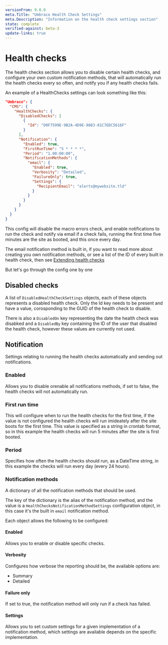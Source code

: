 ```yaml
---
versionFrom: 9.0.0
meta.Title: "Umbraco Health Check Settings"
meta.Description: "Information on the health check settings section"
state: complete
verified-against: beta-3
update-links: true
---
```


# Health checks

The health checks section allows you to disable certain health checks, and configure your own custom notification methods, that will automatically run the health checks every so often, and notify you if any health checks fails.

An example of a HealthChecks settings can look something like this:

```json
"Umbraco": {
  "CMS": {
    "HealthChecks": {
      "DisabledChecks": [
        {
          "Id": "D0F7599E-9B2A-4D9E-9883-81C7EDC5616F"
        }
      ],
      "Notification": {
        "Enabled": true,
        "FirstRunTime": "5 * * * *",
        "Period": "1.00:00:00",
        "NotificationMethods": {
          "email": {
            "Enabled": true,
            "Verbosity": "Detailed",
            "FailureOnly": true,
            "Settings": {
              "RecipientEmail": "alerts@mywebsite.tld"
            }
          }
        }
      }
    }
  }
}
```

This config will disable the macro errors check, and enable notifications to run the check and notify via email if a check fails, running the first time five minutes are the site as booted, and this once every day.

The email notification method is built in, if you want to read more about creating you own notification methods, or see a list of the ID of every built in health check, then see [Extending health checks](../../../Extending/Health-Check/index-v9.md)

But let's go through the config one by one

## Disabled checks

A list of `DisabledHealthCheckSettings` objects, each of these objects represents a disabled health check. Only the Id key needs to be present and have a value, corosponding to the GUID of the health check to disable.

There is also a `DisabledOn` key representing the date the health check was disabked and a `DisabledBy` key containing the ID of the user that disabled the health check, however these values are currently not used.

## Notification

Settings relating to running the health checks automatically and sending out notifications.

### Enabled

Allows you to disable orenable all notifications methods, if set to false, the health checks will not automatically run.

### First run time

This will configure when to run the health checks for the first time, if the value is not configured the health checks will run imideately after the site boots for the first time. This value is specified as a string in crontab format, so in this example the health checks will run 5 minutes after the site is first booted.

### Period

Specifies how often the health checks should run, as a DateTime string, in this example the checks will run every day (every 24 hours).

### Notification methods

A dictionary of all the notification methods that should be used. 

The key of the dictionary is the alias of the notification method, and the value is a `HealthChecksNotificationMethodSettings` configuration object, in this case it's the built in `email` notification method. 

Each object allows the following to be configured:

#### Enabled

Allows you to enable or disable specific checks.

#### Verbosity

Configures how verbose the reporting should be, the available options are:

* Summary 
* Detailed

#### Failure only

If set to true, the notification method will only run if a check has failed.

#### Settings

Allows you to set custom settings for a given implementation of a notification method, which settings are available depends on the specific implementation.

